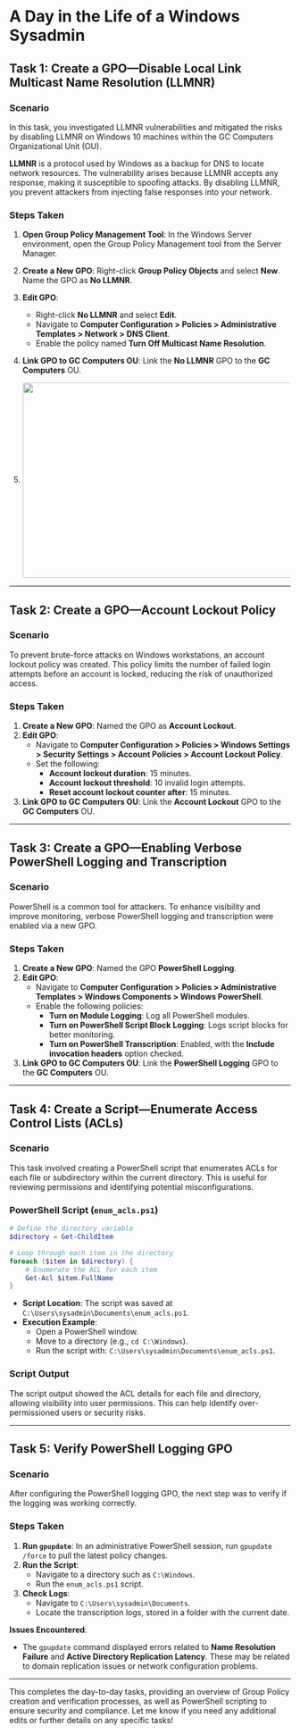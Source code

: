 # A Day in the Life of a Windows Sysadmin

## Task 1: Create a GPO—Disable Local Link Multicast Name Resolution (LLMNR)

### Scenario
In this task, you investigated LLMNR vulnerabilities and mitigated the risks by disabling LLMNR on Windows 10 machines within the GC Computers Organizational Unit (OU).

**LLMNR** is a protocol used by Windows as a backup for DNS to locate network resources. The vulnerability arises because LLMNR accepts any response, making it susceptible to spoofing attacks. By disabling LLMNR, you prevent attackers from injecting false responses into your network.

### Steps Taken
1. **Open Group Policy Management Tool**: In the Windows Server environment, open the Group Policy Management tool from the Server Manager.
2. **Create a New GPO**: Right-click **Group Policy Objects** and select **New**. Name the GPO as **No LLMNR**.
3. **Edit GPO**:
   - Right-click **No LLMNR** and select **Edit**.
   - Navigate to **Computer Configuration > Policies > Administrative Templates > Network > DNS Client**.
   - Enable the policy named **Turn Off Multicast Name Resolution**.
4. **Link GPO to GC Computers OU**: Link the **No LLMNR** GPO to the **GC Computers** OU.

5. <img src="[https://github.com/user/repo/blob/main/output.jpg](https://github.com/HTR2A/SYD-UNI-CyberSec-Bootcamp/blob/main/Windows-Sysadmin/Step%201.png)" align="center" height="350" width="600"/>

---

## Task 2: Create a GPO—Account Lockout Policy

### Scenario
To prevent brute-force attacks on Windows workstations, an account lockout policy was created. This policy limits the number of failed login attempts before an account is locked, reducing the risk of unauthorized access.

### Steps Taken
1. **Create a New GPO**: Named the GPO as **Account Lockout**.
2. **Edit GPO**:
   - Navigate to **Computer Configuration > Policies > Windows Settings > Security Settings > Account Policies > Account Lockout Policy**.
   - Set the following:
     - **Account lockout duration**: 15 minutes.
     - **Account lockout threshold**: 10 invalid login attempts.
     - **Reset account lockout counter after**: 15 minutes.
3. **Link GPO to GC Computers OU**: Link the **Account Lockout** GPO to the **GC Computers** OU.

---

## Task 3: Create a GPO—Enabling Verbose PowerShell Logging and Transcription

### Scenario
PowerShell is a common tool for attackers. To enhance visibility and improve monitoring, verbose PowerShell logging and transcription were enabled via a new GPO.

### Steps Taken
1. **Create a New GPO**: Named the GPO **PowerShell Logging**.
2. **Edit GPO**:
   - Navigate to **Computer Configuration > Policies > Administrative Templates > Windows Components > Windows PowerShell**.
   - Enable the following policies:
     - **Turn on Module Logging**: Log all PowerShell modules.
     - **Turn on PowerShell Script Block Logging**: Logs script blocks for better monitoring.
     - **Turn on PowerShell Transcription**: Enabled, with the **Include invocation headers** option checked.
3. **Link GPO to GC Computers OU**: Link the **PowerShell Logging** GPO to the **GC Computers** OU.

---

## Task 4: Create a Script—Enumerate Access Control Lists (ACLs)

### Scenario
This task involved creating a PowerShell script that enumerates ACLs for each file or subdirectory within the current directory. This is useful for reviewing permissions and identifying potential misconfigurations.

### PowerShell Script (`enum_acls.ps1`)
```powershell
# Define the directory variable
$directory = Get-ChildItem

# Loop through each item in the directory
foreach ($item in $directory) {
    # Enumerate the ACL for each item
    Get-Acl $item.FullName
}
```
- **Script Location**: The script was saved at `C:\Users\sysadmin\Documents\enum_acls.ps1`.
- **Execution Example**:
  - Open a PowerShell window.
  - Move to a directory (e.g., `cd C:\Windows`).
  - Run the script with: `C:\Users\sysadmin\Documents\enum_acls.ps1`.

### Script Output
The script output showed the ACL details for each file and directory, allowing visibility into user permissions. This can help identify over-permissioned users or security risks.

---

## Task 5: Verify PowerShell Logging GPO

### Scenario
After configuring the PowerShell logging GPO, the next step was to verify if the logging was working correctly.

### Steps Taken
1. **Run `gpupdate`**: In an administrative PowerShell session, run `gpupdate /force` to pull the latest policy changes.
2. **Run the Script**:
   - Navigate to a directory such as `C:\Windows`.
   - Run the `enum_acls.ps1` script.
3. **Check Logs**:
   - Navigate to `C:\Users\sysadmin\Documents`.
   - Locate the transcription logs, stored in a folder with the current date.

**Issues Encountered**:
- The `gpupdate` command displayed errors related to **Name Resolution Failure** and **Active Directory Replication Latency**. These may be related to domain replication issues or network configuration problems.

---

This completes the day-to-day tasks, providing an overview of Group Policy creation and verification processes, as well as PowerShell scripting to ensure security and compliance. Let me know if you need any additional edits or further details on any specific tasks!


